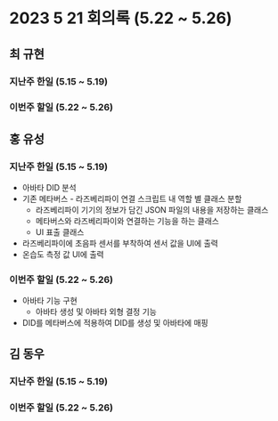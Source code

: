 # 2023 5 21 회의록 (5.22 ~ 5.26)

## 최 규현 

### 지난주 한일 (5.15 ~ 5.19)




### 이번주 할일 (5.22 ~ 5.26)



## 홍 유성 

### 지난주 한일 (5.15 ~ 5.19)
- 아바타 DID 분석
- 기존 메타버스 - 라즈베리파이 연결 스크립트 내 역할 별 클래스 분할
  - 라즈베리파이 기기의 정보가 담긴 JSON 파일의 내용을 저장하는 클래스
  - 메타버스와 라즈베리파이와 연결하는 기능을 하는 클래스
  - UI 표출 클래스
- 라즈베리파이에 초음파 센서를 부착하여 센서 값을 UI에 출력
- 온습도 측정 값 UI에 출력

### 이번주 할일 (5.22 ~ 5.26)
- 아바타 기능 구현
  - 아바타 생성 및 아바타 외형 결정 기능
- DID를 메타버스에 적용하여 DID를 생성 및 아바타에 매핑



## 김 동우 

### 지난주 한일 (5.15 ~ 5.19)




### 이번주 할일 (5.22 ~ 5.26)

